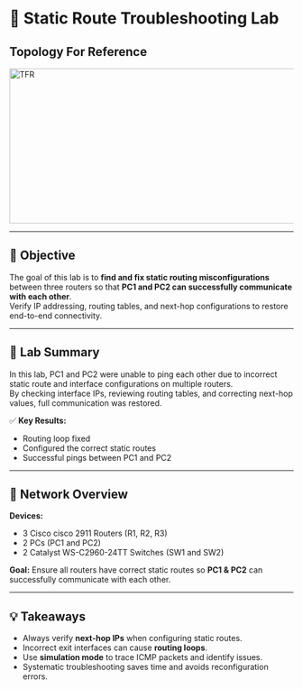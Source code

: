 # 🧭 Static Route Troubleshooting Lab

## Topology For Reference
<img width="682" height="275" alt="TFR" src="https://github.com/user-attachments/assets/b06669f8-b20c-4d9d-98e8-f4abeefac4a9" />

---

## 🎯 Objective
The goal of this lab is to **find and fix static routing misconfigurations** between three routers so that **PC1 and PC2 can successfully communicate with each other**.  
Verify IP addressing, routing tables, and next-hop configurations to restore end-to-end connectivity.

---

## 🧠 Lab Summary
In this lab, PC1 and PC2 were unable to ping each other due to incorrect static route and interface configurations on multiple routers.  
By checking interface IPs, reviewing routing tables, and correcting next-hop values, full communication was restored.

✅ **Key Results:**
- Routing loop fixed  
- Configured the correct static routes  
- Successful pings between PC1 and PC2  

---

## 🧩 Network Overview
**Devices:**
- 3 Cisco cisco 2911 Routers (R1, R2, R3)
- 2 PCs (PC1 and PC2)
- 2 Catalyst WS-C2960-24TT Switches (SW1 and SW2)

**Goal:** Ensure all routers have correct static routes so **PC1 & PC2** can successfully communicate with each other.

---

## 💡 Takeaways
- Always verify **next-hop IPs** when configuring static routes.  
- Incorrect exit interfaces can cause **routing loops**.  
- Use **simulation mode** to trace ICMP packets and identify issues.  
- Systematic troubleshooting saves time and avoids reconfiguration errors.
